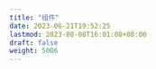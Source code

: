 ```yaml
---
title: "组件"
date: 2023-06-21T19:52:25
lastmod: 2023-08-08T16:01:08+08:00
draft: false
weight: 5006
---
```

